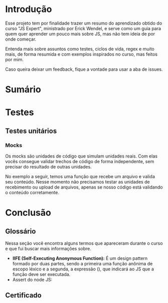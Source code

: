# Introdução
Esse projeto tem por finalidade trazer um resumo do aprendizado obtido do curso "JS Expert", ministrado por Erick Wendel, e serve como um guia para quem quer aprender um pouco mais sobre JS, mas não tem ideia de por onde começar.

Entenda mais sobre assuntos como testes, ciclos de vida, regex e muito mais, de forma resumida e com exemplos inspirados no curso, mas feitos por mim.

Caso queira deixar um feedback, fique a vontade para usar a aba de issues.

# Sumário

# Testes

## Testes unitários

### Mocks
Os mocks são unidades de código que simulam unidades reais. Com elas vocês consegue validar trechos de código de forma independente, sem precisar do resultado de outras unidades.

No exemplo a seguir, temos uma função que recebe um arquivo e valida seu conteúdo. Nesse momento não precisamos testar as unidades de recebimento ou upload de arquivos, apenas se nosso código está validando o conteúdo corretamente.

# Conclusão

## Glossário
Nessa seção você encontra alguns termos que apareceram durante o curso e que fui buscar mais informações sobre.
- **IIFE (Self-Executing Anonymous Function):** É um design pattern formado por duas partes, sendo a primeira uma função anônima de escopo léxico e a segunda, a expressão (), que indicará ao JS que a função deve ser executada.
- Assert do node JS:
  
## Certificado
